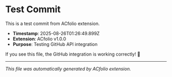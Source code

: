 # Test Commit

This is a test commit from ACfolio extension.

- **Timestamp**: 2025-08-26T01:26:49.899Z
- **Extension**: ACfolio v1.0.0
- **Purpose**: Testing GitHub API integration

If you see this file, the GitHub integration is working correctly! 🎉

---

*This file was automatically generated by ACfolio extension.*
